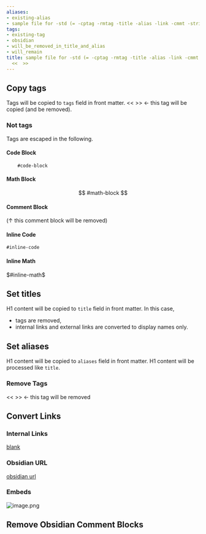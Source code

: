```yaml
---
aliases:
- existing-alias
- sample file for -std (= -cptag -rmtag -title -alias -link -cmmt -strictref) <<  >>
tags:
- existing-tag
- obsidian
- will_be_removed_in_title_and_alias
- will_remain
title: sample file for -std (= -cptag -rmtag -title -alias -link -cmmt -strictref)
  <<  >>
---
```


## Copy tags
Tags will be copied to `tags` field in front matter.
<<  >> <- this tag will be copied (and be removed).

### Not tags
Tags are escaped in the following.

#### Code Block
```
	#code-block
```

#### Math Block
$$
	#math-block
$$

#### Comment Block

(↑ this comment block will be removed)

#### Inline Code
`#inline-code`

#### Inline Math
$#inline-math$


## Set titles
H1 content will be copied to `title` field in front matter.
In this case,
- tags are removed,
- internal links and external links are converted to display names only.

## Set aliases
H1 content will be copied to `aliases` field in front matter.
H1 content will be processed like `title`.

### Remove Tags
<<  >> <- this tag will be removed

## Convert Links
### Internal Links
[blank](blank.md)

### Obsidian URL
[obsidian url](blank.md)

### Embeds
![image.png](image.png)

## Remove Obsidian Comment Blocks
